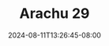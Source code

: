 --- 
title: "Arachu 29"
description: "    Arachu 29   video full baru"
date: 2024-08-11T13:26:45-08:00
file_code: "pgk3yd7dxqmn"
draft: false
cover: "13g56i628mrrieoh.jpg"
tags: ["Arachu", "bokep-indo", "bokep-viral", "bokep-ig"]
length: 8
fld_id: "1483117"
foldername: "Arachu update"
categories: ["Arachu update"]
views: 0
---